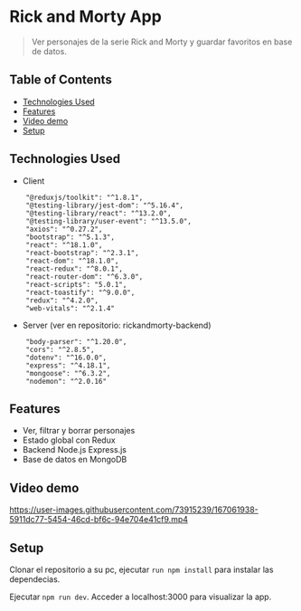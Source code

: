 # Rick and Morty App

> Ver personajes de la serie Rick and Morty y guardar favoritos en base de datos.

## Table of Contents

- [Technologies Used](#technologies-used)
- [Features](#features)
- [Video demo](#video-demo)
- [Setup](#setup)



## Technologies Used

- Client

```
    "@reduxjs/toolkit": "^1.8.1",
    "@testing-library/jest-dom": "^5.16.4",
    "@testing-library/react": "^13.2.0",
    "@testing-library/user-event": "^13.5.0",
    "axios": "^0.27.2",
    "bootstrap": "^5.1.3",
    "react": "^18.1.0",
    "react-bootstrap": "^2.3.1",
    "react-dom": "^18.1.0",
    "react-redux": "^8.0.1",
    "react-router-dom": "^6.3.0",
    "react-scripts": "5.0.1",
    "react-toastify": "^9.0.0",
    "redux": "^4.2.0",
    "web-vitals": "^2.1.4"
```

- Server (ver en repositorio: rickandmorty-backend)

```
    "body-parser": "^1.20.0",
    "cors": "^2.8.5",
    "dotenv": "^16.0.0",
    "express": "^4.18.1",
    "mongoose": "^6.3.2",
    "nodemon": "^2.0.16"
```

## Features

- Ver, filtrar y borrar personajes 
- Estado global con Redux
- Backend Node.js Express.js
- Base de datos en MongoDB


## Video demo



https://user-images.githubusercontent.com/73915239/167061938-5911dc77-5454-46cd-bf6c-94e704e41cf9.mp4




## Setup

Clonar el repositorio a su pc, ejecutar `run npm install` para instalar las dependecias.

Ejecutar `npm run dev`. Acceder a localhost:3000 para visualizar la app.

